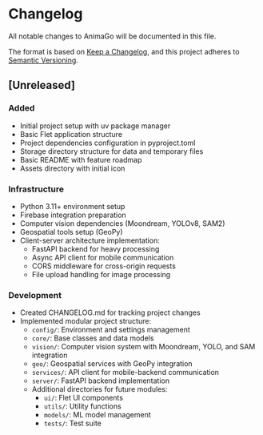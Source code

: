 # Changelog

All notable changes to AnimaGo will be documented in this file.

The format is based on [Keep a Changelog](https://keepachangelog.com/en/1.0.0/),
and this project adheres to [Semantic Versioning](https://semver.org/spec/v2.0.0.html).

## [Unreleased]

### Added
- Initial project setup with uv package manager
- Basic Flet application structure
- Project dependencies configuration in pyproject.toml
- Storage directory structure for data and temporary files
- Basic README with feature roadmap
- Assets directory with initial icon

### Infrastructure
- Python 3.11+ environment setup
- Firebase integration preparation
- Computer vision dependencies (Moondream, YOLOv8, SAM2)
- Geospatial tools setup (GeoPy)
- Client-server architecture implementation:
  - FastAPI backend for heavy processing
  - Async API client for mobile communication
  - CORS middleware for cross-origin requests
  - File upload handling for image processing

### Development
- Created CHANGELOG.md for tracking project changes
- Implemented modular project structure:
  - `config/`: Environment and settings management
  - `core/`: Base classes and data models
  - `vision/`: Computer vision system with Moondream, YOLO, and SAM integration
  - `geo/`: Geospatial services with GeoPy integration
  - `services/`: API client for mobile-backend communication
  - `server/`: FastAPI backend implementation
  - Additional directories for future modules:
    - `ui/`: Flet UI components
    - `utils/`: Utility functions
    - `models/`: ML model management
    - `tests/`: Test suite 